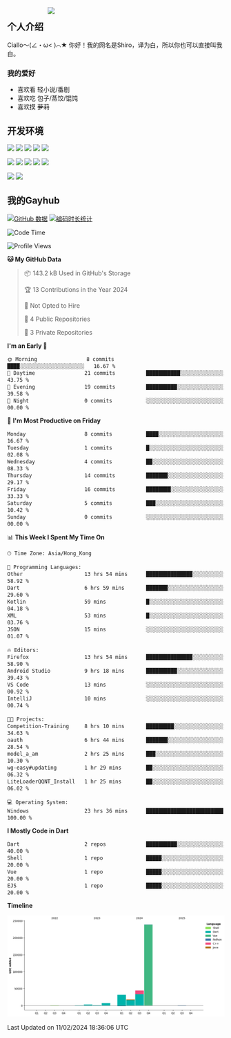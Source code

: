 <img align='right' src='https://img2.moeblog.vip/images/eCva.png' width='410px'>

## 个人介绍
Ciallo～(∠・ω< )⌒★ 你好！我的网名是Shiro，译为白，所以你也可以直接叫我白。

### 我的爱好

* 喜欢看 轻小说/番剧
* 喜欢吃 包子/蒸饺/馄饨
* 喜欢摸 ~~萝莉~~

## 开发环境
[![](https://img.shields.io/badge/Windows-11-blue?style=flat-square&logo=windows&logoColor=white)](https://www.microsoft.com/windows/get-windows-11)
[![](https://img.shields.io/badge/Macos-Sonoma-black?style=flat-square&logo=apple&logoColor=white)](https://www.apple.com/hk/en/macos/sonoma/)
[![](https://img.shields.io/badge/Debian-12-d0024d?style=flat-square&logo=debian&logoColor=white)](https://www.debian.org/)
[![](https://img.shields.io/badge/AlmaLinux-9-0f4266?style=flat-square&logo=almalinux&logoColor=white)](https://almalinux.org/)
[![](https://img.shields.io/badge/Windows%20Server-2012-blue?style=flat-square&logo=windows&logoColor=white)](https://www.microsoft.com/windows-server)

[![](https://img.shields.io/badge/Vivobook-PRO_16-f45a00?style=flat-square&logo=RepublicofGamers&logoColor=white)](https://www.asus.com.cn/laptops/for-creators/vivobook/vivobook-pro-16-oled-k6602/)
[![](https://img.shields.io/badge/Mac_Studio-M1_Max-black?style=flat-square&logo=apple&logoColor=white)](https://www.apple.com/hk/en/mac-studio/)
[![](https://img.shields.io/badge/Mi-MIX4-f45a00?style=flat-square&logo=xiaomi&logoColor=white)](https://www.mi.com/)
[![](https://img.shields.io/badge/SONY-WF1000XM4-f3c74a?style=flat-square)](https://www.sony.com.hk/zh/headphones/products/wf-1000xm4)
[![](https://img.shields.io/badge/Yubikey-5_NFC-9bc930?style=flat-square&logo=yubico&logoColor=9bc930)](https://www.yubico.com/hk/product/yubikey-5-nfc/)

[![](https://img.shields.io/badge/IDE-Visual_Studio_Code-blue?style=flat-square&logo=visual-studio-code&logoColor=white)](https://code.visualstudio.com/)
[![](https://img.shields.io/badge/IDE-JetBrains-black?style=flat-square&logo=jetbrains&logoColor=white)](https://code.visualstudio.com/)
## 我的Gayhub
[![GitHub 数据](https://github-readme-stats.vercel.app/api?username=verymoe)]()
[![编码时长统计](https://github-readme-stats.vercel.app/api/wakatime?username=shiro)]()

<!--START_SECTION:waka-->
![Code Time](http://img.shields.io/badge/Code%20Time-296%20hrs%2047%20mins-blue)

![Profile Views](http://img.shields.io/badge/Profile%20Views-0-blue)

**🐱 My GitHub Data** 

> 📦 143.2 kB Used in GitHub's Storage 
 > 
> 🏆 13 Contributions in the Year 2024
 > 
> 🚫 Not Opted to Hire
 > 
> 📜 4 Public Repositories 
 > 
> 🔑 3 Private Repositories 
 > 
**I'm an Early 🐤** 

```text
🌞 Morning                8 commits           ████░░░░░░░░░░░░░░░░░░░░░   16.67 % 
🌆 Daytime                21 commits          ███████████░░░░░░░░░░░░░░   43.75 % 
🌃 Evening                19 commits          ██████████░░░░░░░░░░░░░░░   39.58 % 
🌙 Night                  0 commits           ░░░░░░░░░░░░░░░░░░░░░░░░░   00.00 % 
```
📅 **I'm Most Productive on Friday** 

```text
Monday                   8 commits           ████░░░░░░░░░░░░░░░░░░░░░   16.67 % 
Tuesday                  1 commits           █░░░░░░░░░░░░░░░░░░░░░░░░   02.08 % 
Wednesday                4 commits           ██░░░░░░░░░░░░░░░░░░░░░░░   08.33 % 
Thursday                 14 commits          ███████░░░░░░░░░░░░░░░░░░   29.17 % 
Friday                   16 commits          ████████░░░░░░░░░░░░░░░░░   33.33 % 
Saturday                 5 commits           ███░░░░░░░░░░░░░░░░░░░░░░   10.42 % 
Sunday                   0 commits           ░░░░░░░░░░░░░░░░░░░░░░░░░   00.00 % 
```


📊 **This Week I Spent My Time On** 

```text
🕑︎ Time Zone: Asia/Hong_Kong

💬 Programming Languages: 
Other                    13 hrs 54 mins      ███████████████░░░░░░░░░░   58.92 % 
Dart                     6 hrs 59 mins       ███████░░░░░░░░░░░░░░░░░░   29.60 % 
Kotlin                   59 mins             █░░░░░░░░░░░░░░░░░░░░░░░░   04.18 % 
XML                      53 mins             █░░░░░░░░░░░░░░░░░░░░░░░░   03.76 % 
JSON                     15 mins             ░░░░░░░░░░░░░░░░░░░░░░░░░   01.07 % 

🔥 Editors: 
Firefox                  13 hrs 54 mins      ███████████████░░░░░░░░░░   58.90 % 
Android Studio           9 hrs 18 mins       ██████████░░░░░░░░░░░░░░░   39.43 % 
VS Code                  13 mins             ░░░░░░░░░░░░░░░░░░░░░░░░░   00.92 % 
IntelliJ                 10 mins             ░░░░░░░░░░░░░░░░░░░░░░░░░   00.74 % 

🐱‍💻 Projects: 
Competition-Training     8 hrs 10 mins       █████████░░░░░░░░░░░░░░░░   34.63 % 
oauth                    6 hrs 44 mins       ███████░░░░░░░░░░░░░░░░░░   28.54 % 
model_a_am               2 hrs 25 mins       ███░░░░░░░░░░░░░░░░░░░░░░   10.30 % 
wg-easy#updating         1 hr 29 mins        ██░░░░░░░░░░░░░░░░░░░░░░░   06.32 % 
LiteLoaderQQNT_Install   1 hr 25 mins        ██░░░░░░░░░░░░░░░░░░░░░░░   06.02 % 

💻 Operating System: 
Windows                  23 hrs 36 mins      █████████████████████████   100.00 % 
```

**I Mostly Code in Dart** 

```text
Dart                     2 repos             ██████████░░░░░░░░░░░░░░░   40.00 % 
Shell                    1 repo              █████░░░░░░░░░░░░░░░░░░░░   20.00 % 
Vue                      1 repo              █████░░░░░░░░░░░░░░░░░░░░   20.00 % 
EJS                      1 repo              █████░░░░░░░░░░░░░░░░░░░░   20.00 % 
```



**Timeline**

![Lines of Code chart](https://raw.githubusercontent.com/verymoe/verymoe/main/assets/bar_graph.png)


 Last Updated on 11/02/2024 18:36:06 UTC
<!--END_SECTION:waka-->
